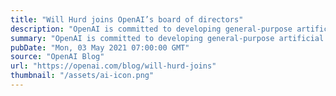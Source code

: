 ```yaml
---
title: "Will Hurd joins OpenAI’s board of directors"
description: "OpenAI is committed to developing general-purpose artificial intelligence that benefits all humanity, and we believe that achieving our goal requires expertise in public policy as well as technology. So, we’re delighted to announce that Congressman Will Hurd has joined our board of directors."
summary: "OpenAI is committed to developing general-purpose artificial intelligence that benefits all humanity, and we believe that achieving our goal requires expertise in public policy as well as technology. So, we’re delighted to announce that Congressman Will Hurd has joined our board of directors."
pubDate: "Mon, 03 May 2021 07:00:00 GMT"
source: "OpenAI Blog"
url: "https://openai.com/blog/will-hurd-joins"
thumbnail: "/assets/ai-icon.png"
---
```


